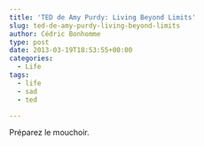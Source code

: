 ```yaml
---
title: 'TED de Amy Purdy: Living Beyond Limits'
slug: ted-de-amy-purdy-living-beyond-limits
author: Cédric Bonhomme
type: post
date: 2013-03-19T18:53:55+00:00
categories:
  - Life
tags:
  - life
  - sad
  - ted

---
```

Préparez le mouchoir.